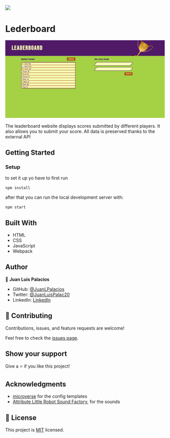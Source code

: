 ![](https://img.shields.io/badge/Microverse-blueviolet)

# Lederboard

![screenshot](screenshot.png)

The leaderboard website displays scores submitted by different players. It also allows you to submit your score. All data is preserved thanks to the external API

## Getting Started

### Setup


to set it up yo have to first run 

```
npm install
```

after that you can run the local development server with:
```
npm start
```

## Built With

- HTML
- CSS
- JavaScript
- Webpack

## Author

👤 **Juan Luis Palacios**

- GitHub: [@JuanLPalacios](https://github.com/JuanLPalacios)
- Twitter: [@JuanLuisPalac20](https://twitter.com/twitterhandle)
- LinkedIn: [LinkedIn](https://www.linkedin.com/in/juan-luis-palacios-p%C3%A9rez-95b39a228/)


## 🤝 Contributing

Contributions, issues, and feature requests are welcome!

Feel free to check the [issues page](../../issues/).

## Show your support

Give a ⭐️ if you like this project!

## Acknowledgments

- [microverse](http://www.microverse.org) for the config templates
- [Attribute Little Robot Sound Factory](www.littlerobotsoundfactory.com), for the sounds

## 📝 License

This project is [MIT](./MIT.md) licensed.